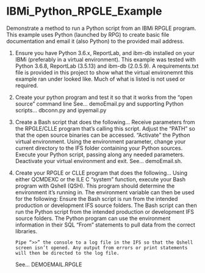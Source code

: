 # IBMi_Python_RPGLE_Example
Demonstrate a method to run a Python script from an IBMi RPGLE program. This example uses Python (launched by RPG) to create basic file documentation and email it (also Python) to the provided mail address.

1)	Ensure you have Python 3.6.x, ReportLab, and ibm-db installed on your IBMi (preferably in a virtual environment). 
           This example was tested with Python 3.6.8, ReportLab (3.5.13) and ibm-db (2.0.5.9). 
           A requirements.txt file is provided in this project to show what the virtual environemnt this example ran under looked like. Much of what is listed is not used or required.

2)	Create your python program and test it so that it works from the “open source” command line
           See… demoEmail.py and supporting Python scripts… dbconn.py and ipyemail.py

3)	Create a Bash script that does the following...
          Receive parameters from the RPGLE/CLLE program that’s calling this script.
          Adjust the “PATH” so that the open source binaries can be accessed.
          “Activate” the Python virtual environment.
          Using the environment parameter, change your current directory to the IFS folder containing your Python sources.
          Execute your Python script, passing along any needed parameters.
          Deactivate your virtual environment and exit.
          See… demoEmail.sh.

4)	Create your RPGLE or CLLE program that does the following...
	  Using either QCMDEXC or the ILE C “system” function, execute your Bash program with Qshell (QSH).
	    This program should determine the environment it’s running in. The environment variable can then be used for the following:
              Ensure the Bash script is run from the intended production or development IFS source folders.
              The Bash script can then run the Python script from the intended production or development IFS source folders.
              The Python program can use the environment information in their SQL “From” statements to pull data from the correct libraries. 
			
	    Pipe “>>” the console to a log file in the IFS so that the Qshell screen isn’t opened. Any output from errors or print statements will then be directed to the log file.
		
	  See… DEMOEMAIL.RPGLE
